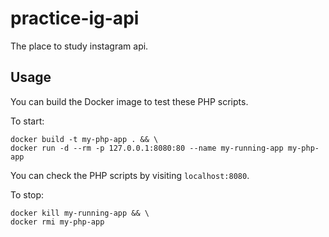 # practice-ig-api
The place to study instagram api.

## Usage
You can build the Docker image to test these PHP scripts.

To start:
```
docker build -t my-php-app . && \
docker run -d --rm -p 127.0.0.1:8080:80 --name my-running-app my-php-app
```

You can check the PHP scripts by visiting `localhost:8080`.

To stop:
```
docker kill my-running-app && \
docker rmi my-php-app
```
